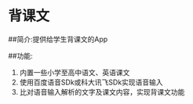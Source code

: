 # 背课文

##简介:提供给学生背课文的App

##功能:
1. 内置一些小学至高中语文、英语课文
2. 使用百度语音SDk或科大讯飞SDk实现语音输入
3. 比对语音输入解析的文字及课文内容，实现背课文功能